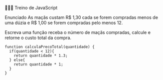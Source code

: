 🏋🏽‍♀️ Treino de JavaScript

Enunciado
As maçãs custam R$ 1,30 cada se forem compradas menos de uma dúzia e R$ 1,00 se forem compradas pelo menos 12.

Escreva uma função receba o número de maçãs compradas, calcule e retorne o custo total da compra.

```
function calculaPrecoTotal(quantidade) {
  if(quantidade < 12){
    return quantidade * 1.3;
  } else{
    return quantidade * 1;
  }
}

```
